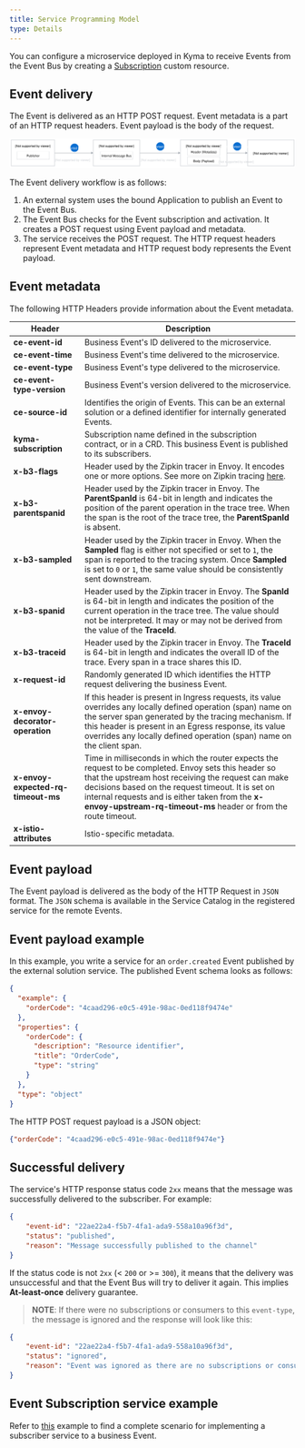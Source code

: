 ```yaml
---
title: Service Programming Model
type: Details
---
```


You can configure a microservice deployed in Kyma to receive Events from the Event Bus by creating a [Subscription](/components/event-bus/#custom-resource-subscription) custom resource.

## Event delivery

The Event is delivered as an HTTP POST request. Event metadata is a part of an HTTP request headers. Event payload is the body of the request.

![eventdelivery](./assets/event-delivery.svg)

The Event delivery workflow is as follows:

1. An external system uses the bound Application to publish an Event to the Event Bus.
2. The Event Bus checks for the Event subscription and activation. It creates a POST request using Event payload and metadata.
3. The service receives the POST request. The HTTP request headers represent Event metadata and HTTP request body represents the Event payload.

## Event metadata

The following HTTP Headers provide information about the Event metadata.

|Header| Description|
|------|--------|
| **ce-event-id** | Business Event's ID delivered to the microservice. |
| **ce-event-time** | Business Event's time delivered to the microservice. |
| **ce-event-type** | Business Event's type delivered to the microservice. |
| **ce-event-type-version** | Business Event's version delivered to the microservice. |
| **ce-source-id** | Identifies the origin of Events. This can be an external solution or a defined identifier for internally generated Events. |
| **kyma-subscription** | Subscription name defined in the subscription contract, or in a CRD. This business Event is published to its subscribers. |
| **x-b3-flags** | Header used by the Zipkin tracer in Envoy. It encodes one or more options. See more on Zipkin tracing [here](https://github.com/openzipkin/b3-propagation). |
| **x-b3-parentspanid** | Header used by the Zipkin tracer in Envoy. The **ParentSpanId** is 64-bit in length and indicates the position of the parent operation in the trace tree. When the span is the root of the trace tree, the **ParentSpanId** is absent. |
| **x-b3-sampled** | Header used by the Zipkin tracer in Envoy. When the **Sampled** flag is either not specified or set to `1`, the span is reported to the tracing system. Once **Sampled** is set to `0` or `1`, the same value should be consistently sent downstream. |
| **x-b3-spanid** | Header used by the Zipkin tracer in Envoy. The **SpanId** is 64-bit in length and indicates the position of the current operation in the trace tree. The value should not be interpreted. It may or may not be derived from the value of the **TraceId**. |
| **x-b3-traceid** | Header used by the Zipkin tracer in Envoy. The **TraceId** is 64-bit in length and indicates the overall ID of the trace. Every span in a trace shares this ID. |
| **x-request-id** | Randomly generated ID which identifies the HTTP request delivering the business Event. |
| **x-envoy-decorator-operation** | If this header is present in Ingress requests, its value overrides any locally defined operation (span) name on the server span generated by the tracing mechanism. If this header is present in an Egress response, its value overrides any locally defined operation (span) name on the client span. |
| **x-envoy-expected-rq-timeout-ms** | Time in milliseconds in which the router expects the request to be completed. Envoy sets this header so that the upstream host receiving the request can make decisions based on the request timeout. It is set on internal requests and is either taken from the **x-envoy-upstream-rq-timeout-ms** header or from the route timeout. |
| **x-istio-attributes** | Istio-specific metadata. |

## Event payload

The Event payload is delivered as the body of the HTTP Request in `JSON` format. The `JSON` schema is available in the Service Catalog in the registered service for the remote Events.

## Event payload example

In this example, you write a service for an `order.created` Event published by the external solution service. The published Event schema looks as follows:

```json
{
  "example": {
    "orderCode": "4caad296-e0c5-491e-98ac-0ed118f9474e"
  },
  "properties": {
    "orderCode": {
      "description": "Resource identifier",
      "title": "OrderCode",
      "type": "string"
    }
  },
  "type": "object"
}
```

The HTTP POST request payload is a JSON object:

```json
{"orderCode": "4caad296-e0c5-491e-98ac-0ed118f9474e"}
```

## Successful delivery

The service's HTTP response status code `2xx` means that the message was successfully delivered to the subscriber.
For example:

```json
{
    "event-id": "22ae22a4-f5b7-4fa1-ada9-558a10a96f3d",
    "status": "published",
    "reason": "Message successfully published to the channel"
}
```
If the status code is not `2xx` (< `200` or >= `300`), it means that the delivery was unsuccessful and
that the Event Bus will try to deliver it again. This implies **At-least-once** delivery guarantee.
>**NOTE**: If there were no subscriptions or consumers to this `event-type`, the message is ignored and the response
will look like this:
```json
{
    "event-id": "22ae22a4-f5b7-4fa1-ada9-558a10a96f3d",
    "status": "ignored",
    "reason": "Event was ignored as there are no subscriptions or consumers configured for this event"
}
```

## Event Subscription service example

Refer to [this](https://github.com/kyma-project/examples/tree/master/event-subscription/service) example to find a complete scenario for implementing a subscriber service to a business Event.
